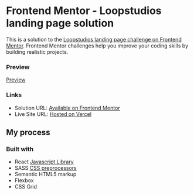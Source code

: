 # Frontend Mentor - Loopstudios landing page solution

This is a solution to the [Loopstudios landing page challenge on Frontend Mentor](https://www.frontendmentor.io/challenges/loopstudios-landing-page-N88J5Onjw). Frontend Mentor challenges help you improve your coding skills by building realistic projects. 

### Preview

[Preview](https://github.com/user-attachments/assets/de81f4ee-17e9-43cb-8116-e7a332dbcb52)




### Links

- Solution URL: [Available on Frontend Mentor](https://www.frontendmentor.io/solutions/article-component-in-react-that-dosent-require-using-react-ymIh7lynQy)
- Live Site URL: [Hosted on Vercel](https://fm-article-eight.vercel.app/)

## My process

### Built with
- React [Javascript Library](https://react.dev/)
- SASS [CSS preprocessors](https://sass-lang.com/)
- Semantic HTML5 markup
- Flexbox
- CSS Grid
